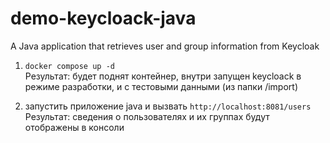# demo-keycloack-java
A Java application that retrieves user and group information from Keycloak


1. ```docker compose up -d```   
   Результат: будет поднят контейнер, внутри запущен keycloack в режиме разработки, и с тестовыми данными (из папки /import)


2. запустить приложение java и вызвать ```http://localhost:8081/users```
   Результат: сведения о пользователях и их группах будут отображены в консоли

